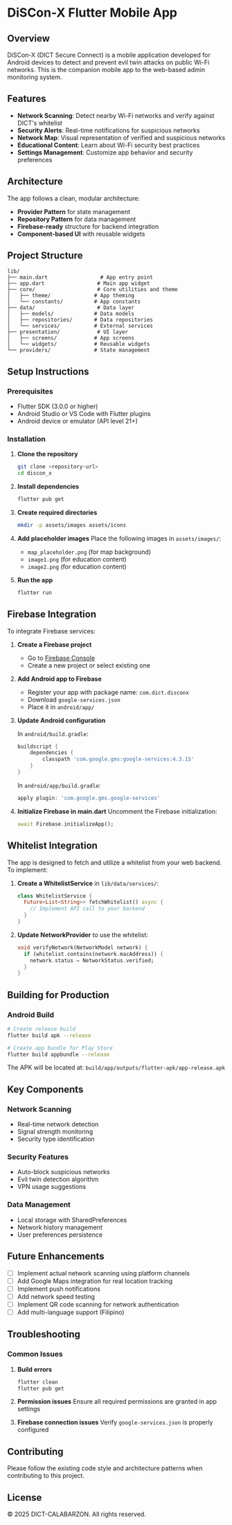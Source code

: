 # DiSCon-X Flutter Mobile App

## Overview
DiSCon-X (DICT Secure Connect) is a mobile application developed for Android devices to detect and prevent evil twin attacks on public Wi-Fi networks. This is the companion mobile app to the web-based admin monitoring system.

## Features
- **Network Scanning**: Detect nearby Wi-Fi networks and verify against DICT's whitelist
- **Security Alerts**: Real-time notifications for suspicious networks
- **Network Map**: Visual representation of verified and suspicious networks
- **Educational Content**: Learn about Wi-Fi security best practices
- **Settings Management**: Customize app behavior and security preferences

## Architecture
The app follows a clean, modular architecture:
- **Provider Pattern** for state management
- **Repository Pattern** for data management
- **Firebase-ready** structure for backend integration
- **Component-based UI** with reusable widgets

## Project Structure
```
lib/
├── main.dart                 # App entry point
├── app.dart                 # Main app widget
├── core/                    # Core utilities and theme
│   ├── theme/              # App theming
│   └── constants/          # App constants
├── data/                    # Data layer
│   ├── models/             # Data models
│   ├── repositories/       # Data repositories
│   └── services/           # External services
├── presentation/            # UI layer
│   ├── screens/            # App screens
│   └── widgets/            # Reusable widgets
└── providers/              # State management
```

## Setup Instructions

### Prerequisites
- Flutter SDK (3.0.0 or higher)
- Android Studio or VS Code with Flutter plugins
- Android device or emulator (API level 21+)

### Installation

1. **Clone the repository**
   ```bash
   git clone <repository-url>
   cd discon_x
   ```

2. **Install dependencies**
   ```bash
   flutter pub get
   ```

3. **Create required directories**
   ```bash
   mkdir -p assets/images assets/icons
   ```

4. **Add placeholder images**
   Place the following images in `assets/images/`:
   - `map_placeholder.png` (for map background)
   - `image1.png` (for education content)
   - `image2.png` (for education content)

5. **Run the app**
   ```bash
   flutter run
   ```

## Firebase Integration

To integrate Firebase services:

1. **Create a Firebase project**
   - Go to [Firebase Console](https://console.firebase.google.com/)
   - Create a new project or select existing one

2. **Add Android app to Firebase**
   - Register your app with package name: `com.dict.disconx`
   - Download `google-services.json`
   - Place it in `android/app/`

3. **Update Android configuration**
   
   In `android/build.gradle`:
   ```gradle
   buildscript {
       dependencies {
           classpath 'com.google.gms:google-services:4.3.15'
       }
   }
   ```
   
   In `android/app/build.gradle`:
   ```gradle
   apply plugin: 'com.google.gms.google-services'
   ```

4. **Initialize Firebase in main.dart**
   Uncomment the Firebase initialization:
   ```dart
   await Firebase.initializeApp();
   ```

## Whitelist Integration

The app is designed to fetch and utilize a whitelist from your web backend. To implement:

1. **Create a WhitelistService** in `lib/data/services/`:
   ```dart
   class WhitelistService {
     Future<List<String>> fetchWhitelist() async {
       // Implement API call to your backend
     }
   }
   ```

2. **Update NetworkProvider** to use the whitelist:
   ```dart
   void verifyNetwork(NetworkModel network) {
     if (whitelist.contains(network.macAddress)) {
       network.status = NetworkStatus.verified;
     }
   }
   ```

## Building for Production

### Android Build
```bash
# Create release build
flutter build apk --release

# Create app bundle for Play Store
flutter build appbundle --release
```

The APK will be located at:
`build/app/outputs/flutter-apk/app-release.apk`

## Key Components

### Network Scanning
- Real-time network detection
- Signal strength monitoring
- Security type identification

### Security Features
- Auto-block suspicious networks
- Evil twin detection algorithm
- VPN usage suggestions

### Data Management
- Local storage with SharedPreferences
- Network history management
- User preferences persistence

## Future Enhancements
- [ ] Implement actual network scanning using platform channels
- [ ] Add Google Maps integration for real location tracking
- [ ] Implement push notifications
- [ ] Add network speed testing
- [ ] Implement QR code scanning for network authentication
- [ ] Add multi-language support (Filipino)

## Troubleshooting

### Common Issues

1. **Build errors**
   ```bash
   flutter clean
   flutter pub get
   ```

2. **Permission issues**
   Ensure all required permissions are granted in app settings

3. **Firebase connection issues**
   Verify `google-services.json` is properly configured

## Contributing
Please follow the existing code style and architecture patterns when contributing to this project.

## License
© 2025 DICT-CALABARZON. All rights reserved.